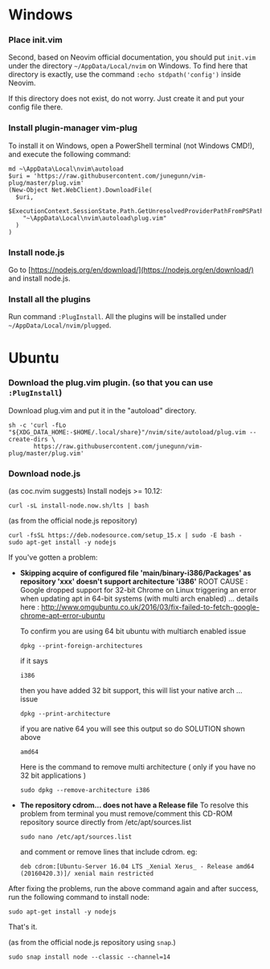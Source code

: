 # Windows
### Place init.vim
Second, based on Neovim official documentation, you should put `init.vim` under the directory `~/AppData/Local/nvim` on Windows.
To find here that directory is exactly, use the command `:echo stdpath('config')` inside Neovim.  

If this directory does not exist, do not worry. Just create it and put your config file there.

### Install plugin-manager vim-plug
To install it on Windows, open a PowerShell terminal (not Windows CMD!), and execute the following command:
```
md ~\AppData\Local\nvim\autoload
$uri = 'https://raw.githubusercontent.com/junegunn/vim-plug/master/plug.vim'
(New-Object Net.WebClient).DownloadFile(
  $uri,
  $ExecutionContext.SessionState.Path.GetUnresolvedProviderPathFromPSPath(
    "~\AppData\Local\nvim\autoload\plug.vim"
  )
)
```

### Install node.js
Go to [https://nodejs.org/en/download/](https://nodejs.org/en/download/) and install node.js.

### Install all the plugins
 Run command `:PlugInstall`. All the plugins will be installed under `~/AppData/Local/nvim/plugged`.

# Ubuntu
### Download the plug.vim plugin. (so that you can use `:PlugInstall`)
Download plug.vim and put it in the "autoload" directory.
```
sh -c 'curl -fLo "${XDG_DATA_HOME:-$HOME/.local/share}"/nvim/site/autoload/plug.vim --create-dirs \
       https://raw.githubusercontent.com/junegunn/vim-plug/master/plug.vim'
```

### Download node.js
(as coc.nvim suggests)
Install nodejs >= 10.12:
```
curl -sL install-node.now.sh/lts | bash
```  
  
(as from the official node.js repository)
```
curl -fsSL https://deb.nodesource.com/setup_15.x | sudo -E bash -
sudo apt-get install -y nodejs
```
If you've gotten a problem:
 -  __Skipping acquire of configured file 'main/binary-i386/Packages' as repository 'xxx' doesn't support architecture 'i386'__
    ROOT CAUSE : Google dropped support for 32-bit Chrome on Linux triggering an error when updating apt in 64-bit systems (with multi arch enabled) ... details here : http://www.omgubuntu.co.uk/2016/03/fix-failed-to-fetch-google-chrome-apt-error-ubuntu  

    To confirm you are using 64 bit ubuntu with multiarch enabled issue
    ```
    dpkg --print-foreign-architectures
    ```  

    if it says
    ```
    i386
    ```  

    then you have added 32 bit support, this will list your native arch ... issue
    ```
    dpkg --print-architecture
    ```  

    if you are native 64 you will see this output so do SOLUTION shown above
    ```
    amd64
    ```  

    Here is the command to remove multi architecture ( only if you have no 32 bit applications )
    ```
    sudo dpkg --remove-architecture i386
    ```

 -  __The repository cdrom… does not have a Release file__
    To resolve this problem from terminal you must remove/comment this CD-ROM repository source directly from /etc/apt/sources.list
    ```
    sudo nano /etc/apt/sources.list
    ```
    and comment or remove lines that include cdrom. eg:
    ```
    deb cdrom:[Ubuntu-Server 16.04 LTS _Xenial Xerus_ - Release amd64 (20160420.3)]/ xenial main restricted
    ```
  
After fixing the problems, run the above command again and after success, run the following command to install node:
```
sudo apt-get install -y nodejs
```
That's it.

  
(as from the official node.js repository using `snap`.)
```
sudo snap install node --classic --channel=14
```
